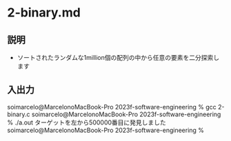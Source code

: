 # 2-binary.md
## 説明
- ソートされたランダムな1million個の配列の中から任意の要素を二分探索します
## 入出力
soimarcelo@MarcelonoMacBook-Pro 2023f-software-engineering % gcc 2-binary.c
soimarcelo@MarcelonoMacBook-Pro 2023f-software-engineering % ./a.out
ターゲットを左から500000番目に発見しました
soimarcelo@MarcelonoMacBook-Pro 2023f-software-engineering % 
